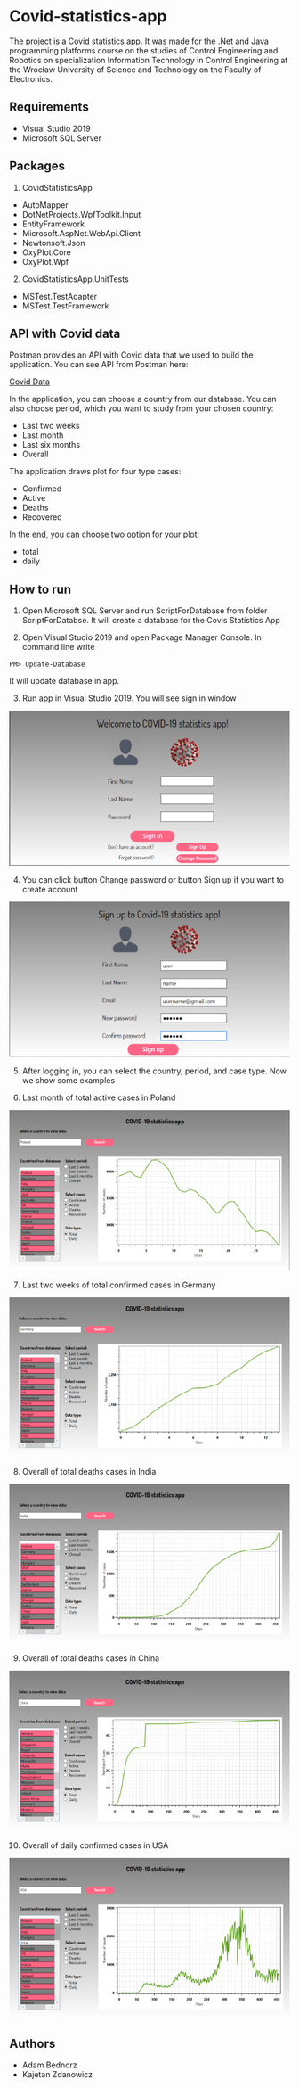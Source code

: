 # Covid-statistics-app

The project is a Covid statistics app. It was made for the .Net and Java programming platforms course on the studies of Control Engineering and Robotics on specialization  Information Technology in Control Engineering ​at the Wrocław University of Science and Technology on the Faculty of Electronics.


## Requirements

- Visual Studio 2019
- Microsoft SQL Server

## Packages

1. CovidStatisticsApp

- AutoMapper
- DotNetProjects.WpfToolkit.Input
- EntityFramework
- Microsoft.AspNet.WebApi.Client
- Newtonsoft.Json
- OxyPlot.Core
- OxyPlot.Wpf

2. CovidStatisticsApp.UnitTests

- MSTest.TestAdapter
- MSTest.TestFramework

## API with Covid data

Postman provides an API with Covid data that we used to build the application. You can see API from Postman here:

[Covid Data](https://documenter.getpostman.com/view/10808728/SzS8rjbc#7934d316-f751-4914-9909-39f1901caeb8)

In the application, you can choose a country from our database. You can also choose period, which you want to study from your chosen country:

- Last two weeks
- Last month
- Last six months
- Overall

The application draws plot for four type cases:

- Confirmed
- Active
- Deaths
- Recovered

In the end, you can choose two option for your plot:

- total
- daily

## How to run

1. Open Microsoft SQL Server and run ScriptForDatabase from folder ScriptForDatabse. It will create a database for the Covis Statistics App

2. Open Visual Studio 2019 and open Package Manager Console. In command line write

```shell
PM> Update-Database
```

It will update database in app.

3. Run app in Visual Studio 2019. You will see sign in window

![Signin](Screenshots/signin.PNG "Signin")

4. You can click button Change password or button Sign up if you want to create account

![Signup](Screenshots/signup.PNG "Signup")

5. After logging in, you can select the country, period, and case type. Now we show some examples

6. Last month of total active cases in Poland

![Active](Screenshots/active.PNG "Active")

7. Last two weeks of total confirmed cases in Germany

![Confirmed](Screenshots/confirmed.PNG "Confirmed")

8. Overall of total deaths cases in India

![Death](Screenshots/death.PNG "Death")

9. Overall of total deaths cases in China

![DeathChina](Screenshots/china.PNG "DeathChina")

10. Overall of daily confirmed cases in USA

![Daily](Screenshots/daily.PNG "Daily")

## Authors

- Adam Bednorz
- Kajetan Zdanowicz
